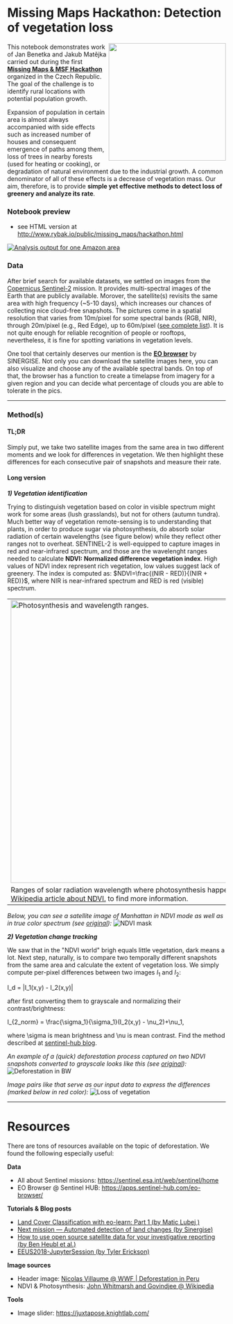 # Missing Maps Hackathon: Detection of vegetation loss

<a href="https://www.missingmaps.org" target="_balnk" title="Go to Missing Maps"><img src="https://github.com/benetka/missing_maps_hackathon/blob/master/img/logos.png" width="270" align="right"></a>

This notebook demonstrates work of Jan Benetka and Jakub Matějka carried out during the first [**Missing Maps & MSF Hackathon**](https://www.eventbrite.com/e/missing-maps-hackathon-pilsen-hackathon-s-lekari-bez-hranic-registration-74140796117) organized in the Czech Republic. The goal of the challenge is to identify rural locations with potential population growth. 

Expansion of population in certain area is almost always accompanied with side effects such as increased number of houses and consequent emergence of paths among them, loss of trees in nearby forests (used for heating or cooking), or degradation of natural environment due to the industrial growth. A common denominator of all of these effects is a decrease of vegetation mass. Our aim, therefore, is to provide **simple yet effective methods to detect loss of greenery and analyze its rate**.


### Notebook preview 
- see HTML version at http://www.rybak.io/public/missing_maps/hackathon.html

<a href="http://www.rybak.io/public/missing_maps/hackathon.html" target="_balnk" title="See the Jupyter notebok preview">
  <img src="https://github.com/benetka/missing_maps_hackathon/blob/master/img/area_analysis.png" title="Analysis output for one Amazon area"></a>



### Data 

After brief search for available datasets, we settled on images from the <a href="https://sentinel.esa.int/web/sentinel/missions/sentinel-2">Copernicus Sentinel-2</a> mission. It provides multi-spectral images of the Earth that are publicly available. Morover, the satellite(s) revisits the same area with high frequency (~5-10 days), which increases our chances of collecting nice cloud-free snapshots. The pictures come in a spatial resolution that varies from 10m/pixel for some spectral bands (RGB, NIR), through 20m/pixel (e.g., Red Edge), up to 60m/pixel (<a href="https://www.hatarilabs.com/ih-en/how-many-spectral-bands-have-the-sentinel-2-images">see complete list</a>). It is not quite enough for reliable recognition of people or rooftops, nevertheless, it is fine for spotting variations in vegetation levels.

One tool that certainly deserves our mention is the <a href="https://apps.sentinel-hub.com/eo-browser/">**EO browser**</a> by SINERGISE. Not only you can download the satellite images here, you can also visualize and choose any of the available spectral bands. On top of that, the browser has a function to create a timelapse from imagery for a given region and you can decide what percentage of clouds you are able to tolerate in the pics.


---


### Method(s) 

#### TL;DR
Simply put, we take two satellite images from the same area in two different moments and we look for differences in vegetation. We then highlight these differences for each consecutive pair of snapshots and measure their rate.

#### Long version

***1) Vegetation identification***

Trying to distinguish vegetation based on color in visible spectrum might work for some areas (lush grasslands), but not for others (autumn tundra). Much better way of vegetation remote-sensing is to understanding that plants, in order to produce sugar via photosynthesis, do absorb solar radiation of certain wavelengths (see figure below) while they reflect other ranges not to overheat. SENTINEL-2 is well-equipped to capture images in red and near-infrared spectrum, and those are the wavelenght ranges needed to calculate **NDVI: Normalized difference vegetation index**. High values of NDVI index represent rich vegetation, low values suggest lack of greenery. The index is computed as:
$NDVI=\frac{(NIR - RED)}{(NIR + RED)}$, where NIR is near-infrared spectrum and RED is red (visible) spectrum.



<table>
<tr><td> <img src="https://github.com/benetka/missing_maps_hackathon/blob/master/img/photosynthesis.png" alt="Photosynthesis and wavelength ranges." style="width: 650px;"/> 
</td></tr>
<td style="text-align:left">Ranges of solar radiation wavelength where photosynthesis happens. Refer to <a href="https://en.wikipedia.org/wiki/Normalized_difference_vegetation_index" target="_blank">Wikipedia article about NDVI.</a> to find more information.</td>
</table>

*Below, you can see a satellite image of Manhattan in NDVI mode as well as in true color spectrum (see [original](https://cdn.knightlab.com/libs/juxtapose/latest/embed/index.html?uid=277dc0bc-f44e-11e9-b9b8-0edaf8f81e27)):*
![NDVI mask](https://github.com/benetka/missing_maps_hackathon/blob/master/img/ndvi_mask.png "NDVI (vegetation) mask of Manhattan")

***2) Vegetation change tracking***

We saw that in the "NDVI world" brigh equals little vegetation, dark means a lot. Next step, naturally, is to compare two temporally different snapshots from the same area and calculate the extent of vegetation loss. We simply compute per-pixel differences between two images $I_1$ and $I_2$:

I_d = |I_1(x,y) - I_2(x,y)|

after first converting them to grayscale and normalizing their contrast/brightness:

I_{2\_norm} = \frac{\sigma_1}{\sigma_1}(I_2(x,y) - \nu_2)+\nu_1,

where \sigma is mean brightness and \nu is mean contrast. Find the method described at [sentinel-hub blog](https://medium.com/sentinel-hub/next-mission-automated-detection-of-land-changes-8e988dce55ff).

*An example of a (quick) deforestation process captured on two NDVI snapshots converted to grayscale looks like this (see [original](https://cdn.knightlab.com/libs/juxtapose/latest/embed/index.html?uid=6cf302a2-f452-11e9-b9b8-0edaf8f81e27)):*
![Deforestation in BW](https://github.com/benetka/missing_maps_hackathon/blob/master/img/grayscale_snapshots.png "NDVI mask of two snapshots converted to grayscale.")

*Image pairs like that serve as our input data to express the differences (marked below in red color):*
![Loss of vegetation](https://github.com/benetka/missing_maps_hackathon/blob/master/img/amazon_diff.png "Loss of vegetation in Amazonia (differences marked red).")

--- 

# Resources


There are tons of resources available on the topic of deforestation. We found the following especially useful:


**Data**

- All about Sentinel missions: https://sentinel.esa.int/web/sentinel/home
- EO Browser @ Sentinel HUB: https://apps.sentinel-hub.com/eo-browser/


**Tutorials & Blog posts**

- [Land Cover Classification with eo-learn: Part 1 (by Matic Lubej
)](https://medium.com/sentinel-hub/land-cover-classification-with-eo-learn-part-1-2471e8098195)
- [Next mission — Automated detection of land changes (by Sinergise)](https://medium.com/sentinel-hub/next-mission-automated-detection-of-land-changes-8e988dce55ff)
- [How to use open source satellite data for your investigative reporting (by Ben Heubl et al.)](https://towardsdatascience.com/how-to-use-open-source-satellite-data-for-your-investigative-reporting-d662cb1f9f90)
- [EEUS2018-JupyterSession (by Tyler Erickson)](https://github.com/tylere/EEUS2018-JupyterSession)


**Image sources**

- Header image: [Nicolas Villaume @ WWF | Deforestation in Peru](https://www.worldwildlife.org/magazine/issues/fall-2015/articles/deforestation-in-peru)
- NDVI & Photosynthesis: [John Whitmarsh and Govindjee @ Wikipedia](https://en.wikipedia.org/wiki/Normalized_difference_vegetation_index#/media/File:Par_action_spectrum.gif)

**Tools**

- Image slider: https://juxtapose.knightlab.com/
